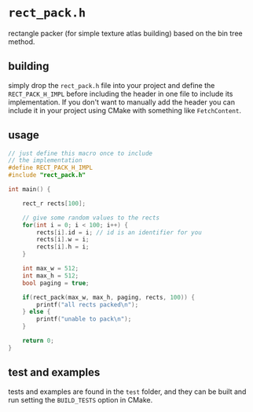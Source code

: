 # `rect_pack.h`

rectangle packer (for simple texture atlas building) based on the bin tree method. 

## building

simply drop the `rect_pack.h` file into your project and define the `RECT_PACK_H_IMPL` before including the header in one file to include its implementation. If you don't want to manually add the header you can include it in your project using CMake with something like `FetchContent`. 

## usage

```c
// just define this macro once to include 
// the implementation
#define RECT_PACK_H_IMPL
#include "rect_pack.h"

int main() {

    rect_r rects[100];

    // give some random values to the rects
    for(int i = 0; i < 100; i++) {
        rects[i].id = i; // id is an identifier for you
        rects[i].w = i;
        rects[i].h = i;
    }

    int max_w = 512;
    int max_h = 512;
    bool paging = true;

    if(rect_pack(max_w, max_h, paging, rects, 100)) {
        printf("all rects packed\n");
    } else {
        printf("unable to pack\n");
    }

    return 0;
}

```

## test and examples

tests and examples are found in the `test` folder, and they can be built and run setting the `BUILD_TESTS` option in CMake.

